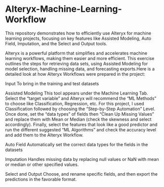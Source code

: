 # Alteryx-Machine-Learning-Workflow
This repository demonstrates how to efficiently use Alteryx for machine learning projects, focusing on key features like Assisted Modeling, Auto Field, Imputation, and the Select and Output tools.

Alteryx is a powerful platform that simplifies and accelerates machine learning workflows, making them easier and more efficient. This exercise outlines the steps for retrieving data sets, using Assisted Modeling for model selection, handling missing data, and forecasting exports.Here is a detailed look at how Alteryx Workflows were prepared in the project:


Input
To bring in the training and test datasets

Assisted Modeling
This tool appears under the Machine Learning Tab. Select the “target variable” and Alteryx will recommend the “ML Methods” to choose like Classification, Regression, etc. For this project, I used Classification followed by choosing the “Step-by-Step Automation” Level. Once done, set the “data types” of fields then “Clean Up Missing Values” and replace them with Mean or Median (check the skewness and select accordingly). Finally, select the features that look like a good predictor and run the different suggested “ML Algorithms” and check the accuracy level and add them to the Alteryx Workflow.

Auto Field
Automatically set the correct data types for the fields in the datasets

Imputation
Handles missing data by replacing null values or NaN with mean or median or other specified values.

Select and Output 
Choose, and rename specific fields, and then export the predictions in the favorable format.

